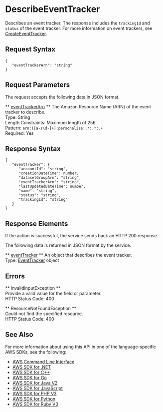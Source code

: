 # DescribeEventTracker<a name="API_DescribeEventTracker"></a>

Describes an event tracker\. The response includes the `trackingId` and `status` of the event tracker\. For more information on event trackers, see [CreateEventTracker](https://docs.aws.amazon.com/personalize/latest/dg/API_CreateEventTracker.html)\.

## Request Syntax<a name="API_DescribeEventTracker_RequestSyntax"></a>

```
{
   "eventTrackerArn": "string"
}
```

## Request Parameters<a name="API_DescribeEventTracker_RequestParameters"></a>

The request accepts the following data in JSON format\.

 ** [eventTrackerArn](#API_DescribeEventTracker_RequestSyntax) **   <a name="personalize-DescribeEventTracker-request-eventTrackerArn"></a>
The Amazon Resource Name \(ARN\) of the event tracker to describe\.  
Type: String  
Length Constraints: Maximum length of 256\.  
Pattern: `arn:([a-z\d-]+):personalize:.*:.*:.+`   
Required: Yes

## Response Syntax<a name="API_DescribeEventTracker_ResponseSyntax"></a>

```
{
   "eventTracker": { 
      "accountId": "string",
      "creationDateTime": number,
      "datasetGroupArn": "string",
      "eventTrackerArn": "string",
      "lastUpdatedDateTime": number,
      "name": "string",
      "status": "string",
      "trackingId": "string"
   }
}
```

## Response Elements<a name="API_DescribeEventTracker_ResponseElements"></a>

If the action is successful, the service sends back an HTTP 200 response\.

The following data is returned in JSON format by the service\.

 ** [eventTracker](#API_DescribeEventTracker_ResponseSyntax) **   <a name="personalize-DescribeEventTracker-response-eventTracker"></a>
An object that describes the event tracker\.  
Type: [EventTracker](API_EventTracker.md) object

## Errors<a name="API_DescribeEventTracker_Errors"></a>

 ** InvalidInputException **   
Provide a valid value for the field or parameter\.  
HTTP Status Code: 400

 ** ResourceNotFoundException **   
Could not find the specified resource\.  
HTTP Status Code: 400

## See Also<a name="API_DescribeEventTracker_SeeAlso"></a>

For more information about using this API in one of the language\-specific AWS SDKs, see the following:
+  [AWS Command Line Interface](https://docs.aws.amazon.com/goto/aws-cli/personalize-2018-05-22/DescribeEventTracker) 
+  [AWS SDK for \.NET](https://docs.aws.amazon.com/goto/DotNetSDKV3/personalize-2018-05-22/DescribeEventTracker) 
+  [AWS SDK for C\+\+](https://docs.aws.amazon.com/goto/SdkForCpp/personalize-2018-05-22/DescribeEventTracker) 
+  [AWS SDK for Go](https://docs.aws.amazon.com/goto/SdkForGoV1/personalize-2018-05-22/DescribeEventTracker) 
+  [AWS SDK for Java V2](https://docs.aws.amazon.com/goto/SdkForJavaV2/personalize-2018-05-22/DescribeEventTracker) 
+  [AWS SDK for JavaScript](https://docs.aws.amazon.com/goto/AWSJavaScriptSDK/personalize-2018-05-22/DescribeEventTracker) 
+  [AWS SDK for PHP V3](https://docs.aws.amazon.com/goto/SdkForPHPV3/personalize-2018-05-22/DescribeEventTracker) 
+  [AWS SDK for Python](https://docs.aws.amazon.com/goto/boto3/personalize-2018-05-22/DescribeEventTracker) 
+  [AWS SDK for Ruby V3](https://docs.aws.amazon.com/goto/SdkForRubyV3/personalize-2018-05-22/DescribeEventTracker) 